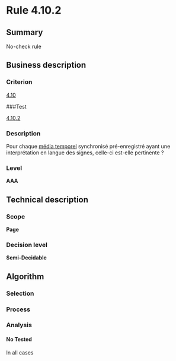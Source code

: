 # Rule 4.10.2

## Summary

No-check rule

## Business description

### Criterion

[4.10](http://references.modernisation.gouv.fr/referentiel-technique-0#crit-4-10)

###Test

[4.10.2](http://references.modernisation.gouv.fr/referentiel-technique-0#test-4-10-2)

### Description

Pour chaque <a href="http://references.modernisation.gouv.fr/referentiel-technique-0#mMediaTemp">m&eacute;dia temporel</a> synchronis&eacute; pr&eacute;-enregistr&eacute; ayant une interpr&eacute;tation en langue des signes, celle-ci est-elle pertinente ?

### Level

**AAA**

## Technical description

### Scope

**Page**

### Decision level

**Semi-Decidable**

## Algorithm

### Selection

### Process

### Analysis

#### No Tested 

In all cases
